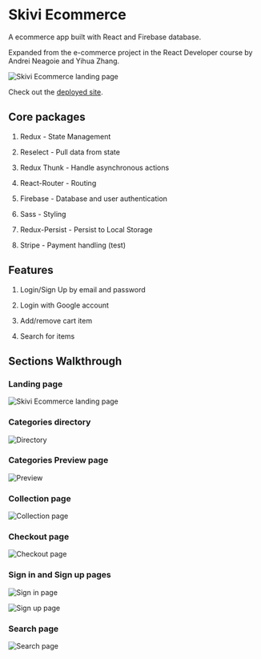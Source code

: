 # Skivi Ecommerce

A ecommerce app built with React and Firebase database.

Expanded from the e-commerce project in the React Developer course by Andrei Neagoie and Yihua Zhang.

![Skivi Ecommerce landing page](https://i.ibb.co/3hsVN17/2020-07-22-9.png)

Check out the [deployed site](https://skivi-clothing.netlify.app).

## Core packages

1. Redux - State Management

2. Reselect - Pull data from state

2. Redux Thunk - Handle asynchronous actions

3. React-Router - Routing

4. Firebase - Database and user authentication

5. Sass - Styling

6. Redux-Persist - Persist to Local Storage

7. Stripe - Payment handling (test)

## Features

1. Login/Sign Up by email and password

2. Login with Google account

3. Add/remove cart item

4. Search for items


## Sections Walkthrough

### Landing page

![Skivi Ecommerce landing page](https://i.ibb.co/3hsVN17/2020-07-22-9.png)

### Categories directory

![Directory](https://i.ibb.co/vvsV49T/2020-07-22-4.png)

### Categories Preview page

![Preview](https://i.ibb.co/B3SYhCF/2020-07-22-5.png)

### Collection page

![Collection page](https://i.ibb.co/gmwxMLK/2020-07-22-7.png)

### Checkout page

![Checkout page](https://i.ibb.co/Dgt4bBk/2020-07-22-10.png)

### Sign in and Sign up pages

![Sign in page](https://i.ibb.co/hCh3tWG/2020-07-22-11.png)

![Sign up page](https://i.ibb.co/6Xvybjs/2020-07-22-12.png)

### Search page

![Search page](https://i.ibb.co/v3T15ZZ/2020-07-22-13.png)

